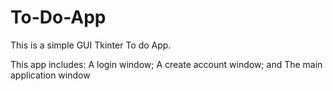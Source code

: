 # To-Do-App
This is a simple GUI Tkinter To do App.

This app includes:
  A login window;
  A create account window; and
  The main application window
